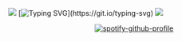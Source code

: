 ![](https://i.postimg.cc/vZSS07xH/Untitled618-20250425131519.png) 
[![Typing SVG](https://readme-typing-svg.demolab.com?font=Libre+Baskerville&duration=2500&pause=1000&color=708EBB&center=true&random=true&width=435&lines=For+the+spawn...;May+the+spawn+bless+you.;The+spawn+will+be+proud.)](https://git.io/typing-svg)
![](https://komarev.com/ghpvc/?username=your-github-username&style=plastic-square&label=WORSHIPPERS&abbreviated=true&color=lightgrey)
<p align="center"

[![spotify-github-profile](https://spotify-github-profile.kittinanx.com/api/view?uid=31poogvrqn3efrvp5ppe3kaump6q&cover_image=true&theme=novatorem&show_offline=false&background_color=121212&interchange=false&bar_color=c6ff80&bar_color_cover=false)](https://github.com/kittinan/spotify-github-profile)
</p>
